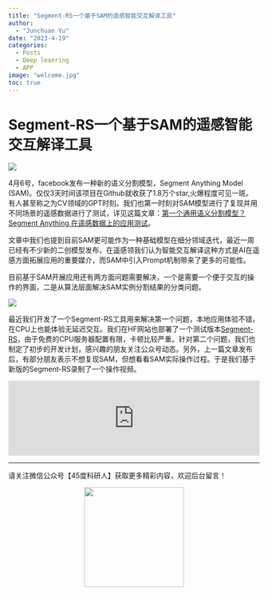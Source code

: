 ```yaml
---
title: "Segment-RS一个基于SAM的遥感智能交互解译工具"
author: 
  - "Junchuan Yu"
date: "2023-4-19"
categories:
  - Posts
  - Deep leanring
  - APP
image: "welcome.jpg"
toc: true
---
```


# Segment-RS一个基于SAM的遥感智能交互解译工具

![](https://dunazo.oss-cn-beijing.aliyuncs.com/blog/1.png)


4月6号，facebook发布一种新的语义分割模型，Segment Anything Model (SAM)。仅仅3天时间该项目在Github就收获了1.8万个star,火爆程度可见一斑。有人甚至称之为CV领域的GPT时刻。我们也第一时刻对SAM模型进行了复现并用不同场景的遥感数据进行了测试，详见这篇文章：[第一个通用语义分割模型？Segment Anything 在遥感数据上的应用测试](https://junchuanyu.netlify.app/posts/2024-4-9seganything/)。

文章中我们也提到目前SAM更可能作为一种基础模型在细分领域迭代，最近一周已经有不少新的二创模型发布，在遥感领我们认为智能交互解译这种方式是AI在遥感方面拓展应用的重要媒介，而SAM中引入Prompt机制带来了更多的可能性。

目前基于SAM开展应用还有两方面问题需要解决，一个是需要一个便于交互的操作的界面，二是从算法层面解决SAM实例分割结果的分类问题。

![](https://dunazo.oss-cn-beijing.aliyuncs.com/blog/insert.jpg)

最近我们开发了一个Segment-RS工具用来解决第一个问题，本地应用体验不错，在CPU上也能体验无延迟交互。我们在HF网站也部署了一个测试版本[Segment-RS](https://huggingface.co/spaces/JunchuanYu/SegRS
)，由于免费的CPU服务器配置有限，卡顿比较严重。针对第二个问题，我们也制定了初步的开发计划，感兴趣的朋友关注公众号动态。另外，上一篇文章发布后，有部分朋友表示不想复现SAM，但想看看SAM实际操作过程。于是我们基于新版的Segment-RS录制了一个操作视频。


<iframe width=100% src="https://player.bilibili.com/player.html?cid=1101334702&aid=867742543&page=1&as_wide=1&high_quality=1&danmaku=0" scrolling="no" border="0" frameborder="no" framespacing="0" allowfullscreen="true"> </iframe>

---------------------------
请关注微信公众号【45度科研人】获取更多精彩内容，欢迎后台留言！

<div align=center><img src="https://dunazo.oss-cn-beijing.aliyuncs.com/blog/wechat-simple.png" style="width:200px;height:200px;"></div>
